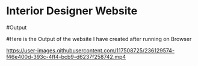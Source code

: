# Interior Designer Website

#Output 

#Here is the Output of the website I have created after running on Browser



https://user-images.githubusercontent.com/117508725/236129574-f46e400d-393c-4ff4-bcb9-d6237f258742.mp4

